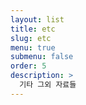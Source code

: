 ```yaml
---
layout: list
title: etc
slug: etc
menu: true
submenu: false
order: 5
description: >
  기타 그외 자료들
---
```

